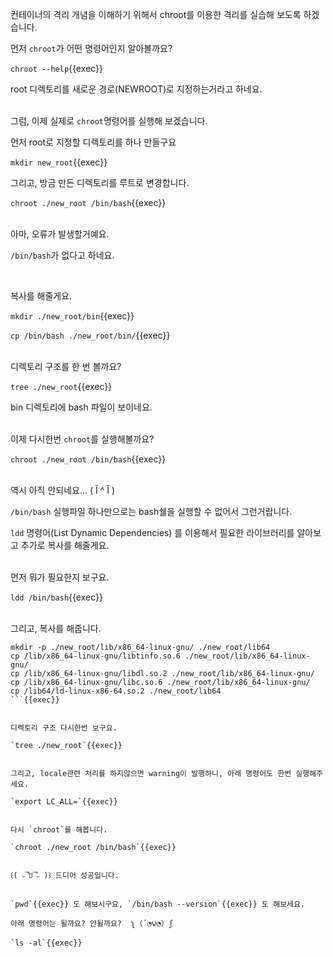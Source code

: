 

컨테이너의 격리 개념을 이해하기 위해서 chroot를 이용한 격리를 실습해 보도록 하겠습니다.

먼저 `chroot`가 어떤 명령어인지 알아볼까요?

`chroot --help`{{exec}}

root 디렉토리를 새로운 경로(NEWROOT)로 지정하는거라고 하네요.

​     
그럼, 이제 실제로 `chroot`명령어를 실행해 보겠습니다.

먼저 root로 지정할 디렉토리를 하나 만들구요

`mkdir new_root`{{exec}}

그리고, 방금 만든 디렉토리를 루트로 변경합니다.

`chroot ./new_root /bin/bash`{{exec}}

​     
아마, 오류가 발생할거예요.

`/bin/bash`가 없다고 하네요.

​     

복사를 해줄게요.

`mkdir ./new_root/bin`{{exec}}

`cp /bin/bash ./new_root/bin/`{{exec}}

​     
디렉토리 구조를 한 번 볼까요?

`tree ./new_root`{{exec}}

bin 디렉토리에 bash 파일이 보이네요.

​     
이제 다시한번 `chroot`를 실행해볼까요?

`chroot ./new_root /bin/bash`{{exec}}

​     
역시 아직 안되네요... ( Ĭ ^ Ĭ )  

`/bin/bash` 실행파일 하나만으로는 bash쉘을 실행할 수 없어서 그런거랍니다.

`ldd` 명령어(List Dynamic Dependencies) 를 이용해서 필요한 라이브러리를 알아보고 추가로 복사를 해줄게요.

​     
먼저 뭐가 필요한지 보구요.

`ldd /bin/bash`{{exec}}

​     
그리고, 복사를 해줍니다.

```
mkdir -p ./new_root/lib/x86_64-linux-gnu/ ./new_root/lib64
cp /lib/x86_64-linux-gnu/libtinfo.so.6 ./new_root/lib/x86_64-linux-gnu/
cp /lib/x86_64-linux-gnu/libdl.so.2 ./new_root/lib/x86_64-linux-gnu/
cp /lib/x86_64-linux-gnu/libc.so.6 ./new_root/lib/x86_64-linux-gnu/
cp /lib64/ld-linux-x86-64.so.2 ./new_root/lib64
```{{exec}}  

​     
디렉토리 구조 다시한번 보구요.

`tree ./new_root`{{exec}}

​     
그리고, locale관련 처리를 하지않으면 warning이 발행하니, 아래 명령어도 한번 실행해주세요.

`export LC_ALL=`{{exec}}

​     
다시 `chroot`를 해봅니다.

`chroot ./new_root /bin/bash`{{exec}}

​    
꒰( ˵¯͒ꇴ¯͒˵ )꒱ 드디어 성공입니다.

​     
`pwd`{{exec}} 도 해보시구요, `/bin/bash --version`{{exec}} 도 해보세요.

아래 명령어는 될까요? 안될까요?  ʅ（´◔౪◔）ʃ  

`ls -al`{{exec}}
